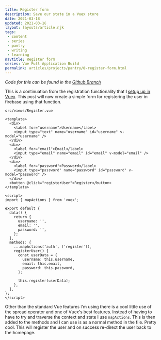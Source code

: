 ```yaml
---
title: Register form
description: Save our state in a Vuex store
date: 2021-03-18
updated: 2021-03-18
layout: layouts/article.njk
tags: 
 - content
 - series
 - pantry
 - writing
 - learning
navtitle: Register form
series: Vue Full Application Build
permalink: articles/projects/pantry/8-register-form.html
---
```

*Code for this can be found in the [Github Branch](https://github.com/bikingbadger/pantry/tree/8-register-form)*

This is a continuation from the registration functionality that I [setup up in Vuex](/articles/series/pantry/7-auth-register.html). This post will now create a simple form for registering the user in firebase using that function.

`src/views/Register.vue`

```
<template>
  <div>
    <label for="username">Username</label>
    <input type="text" name="username" id="username" v-model="username" />
  </div>
  <div>
    <label for="email">Email</label>
    <input type="email" name="email" id="email" v-model="email" />
  </div>
  <div>
    <label for="password">Password</label>
    <input type="password" name="password" id="password" v-model="password" />
  </div>
  <button @click="registerUser">Register</button>
</template>

<script>
import { mapActions } from 'vuex';

export default {
  data() {
    return {
      username: '',
      email: '',
      password: '',
    };
  },
  methods: {
    ...mapActions('auth', ['register']),
    registerUser() {
      const userData = {
        username: this.username,
        email: this.email,
        password: this.password,
      };

      this.register(userData);
    },
  },
};
</script>
```

Other than the standard Vue features I'm using there is a cool little use of the spread operator and one of Vuex's best features. Instead of having to have to try and traverse the context and state I use `mapActions`. This is then added to the methods and I can use is as a normal method in the file. Pretty cool. This will register the user and on success re-direct the user back to the homepage.
